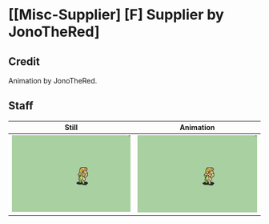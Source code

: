 # [\[Misc-Supplier\] \[F\] Supplier by JonoTheRed]

## Credit

Animation by JonoTheRed.
	
## Staff

| Still | Animation |
| :---: | :-------: |
| ![Staff still](./Staff_000.png) | ![Staff animation](./Staff.gif) |
